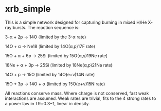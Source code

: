# xrb_simple

This is a simple network designed for capturing burning in mixed H/He
X-ray bursts.  The reaction sequence is:

3-α + 2p -> 14O (limited by the 3-α rate)

14O + α -> Ne18 (limited by 14O(α,p)17F rate)

15O + α + 6p -> 25Si (limited by 15O(α,γ)19Ne rate)

18Ne + α + 3p -> 25Si (limited by 18Ne(α,p)21Na rate)

14O + p -> 15O (limited by 14O(e+ν)14N rate)

15O + 3p -> 14O + α (limited by 15O(e+ν)15N rate)


All reactions conserve mass. Where charge is not conserved, fast weak
interactions are assumed. Weak rates are trivial, fits to the 4 strong
rates to a power law in T9=0.3−1, linear in density.
